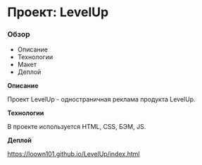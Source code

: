 # Проект: LevelUp

### Обзор
* Описание
* Технологии
* Макет
* Деплой

**Описание**

Проект LevelUp - одностраничная реклама продукта LevelUp.

**Технологии**

В проекте используется HTML, CSS, БЭМ, JS.

**Деплой**

https://loown101.github.io/LevelUp/index.html